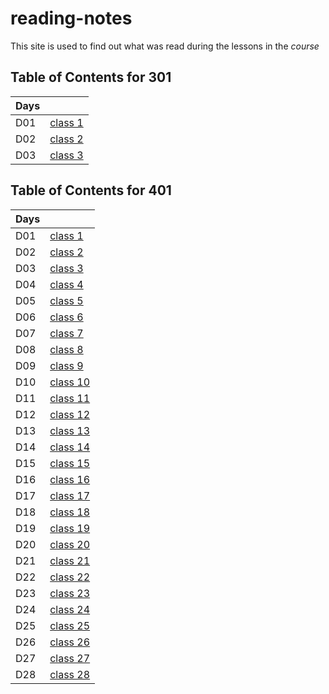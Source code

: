 # reading-notes

This site is used to find out what was read during the lessons in the *course*

## Table of Contents for 301
  
| Days  |       |
| ---   |   --- |
|  D01  |    [class 1](301/read01.md)   |
|  D02  |    [class 2](301/read02.md)   |
|  D03  |    [class 3](301/read03.md)   |



## Table of Contents for 401

| Days  |       |
| ---   |   --- |
|  D01  |    [class 1](401/read01.md)   |
|  D02  |    [class 2](401/read02.md)   |
|  D03  |    [class 3](401/read03.md)   |
|  D04  |    [class 4](401/read04.md)   |
|  D05  |    [class 5](401/read05.md)   |
|  D06  |    [class 6](401/read06.md)   |
|  D07  |    [class 7](401/read07.md)   |
|  D08  |    [class 8](401/read08.md)   |
|  D09  |    [class 9](401/read09.md)   |
|  D10  |    [class 10](401/read10.md)  |
|  D11  |    [class 11](401/read11.md)  |
|  D12  |    [class 12](401/read12.md)  |
|  D13  |    [class 13](401/read13.md)  |
|  D14  |    [class 14](401/read14.md)  |
|  D15  |    [class 15](401/read15.md)  |
|  D16  |    [class 16](401/read16.md)  |
|  D17  |    [class 17](401/read17.md)  |
|  D18  |    [class 18](401/read18.md)  |
|  D19  |    [class 19](401/read19.md)  |
|  D20  |    [class 20](401/read20.md)  |
|  D21  |    [class 21](401/read21.md)  |
|  D22  |    [class 22](401/read22.md)  |
|  D23  |    [class 23](401/read23.md)  |
|  D24  |    [class 24](401/read24.md)  |
|  D25  |    [class 25](401/read25.md)  |
|  D26  |    [class 26](401/read26.md)  |
|  D27  |    [class 27](401/read27.md)  |
|  D28  |    [class 28](401/read28.md)  |



